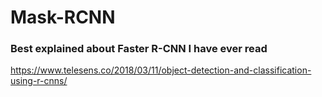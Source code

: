 # Mask-RCNN

### Best explained about Faster R-CNN I have ever read
https://www.telesens.co/2018/03/11/object-detection-and-classification-using-r-cnns/
